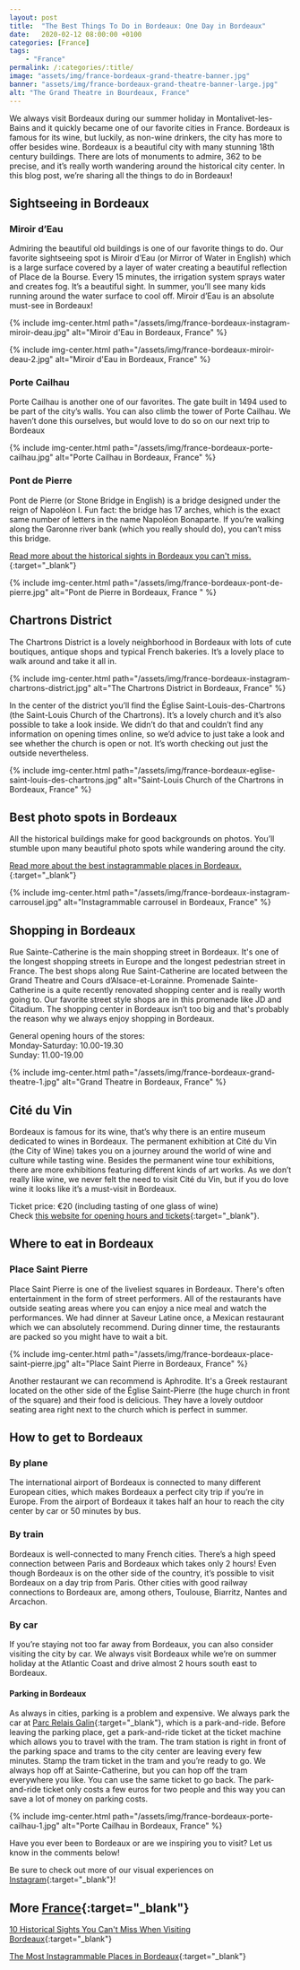```yaml
---
layout: post
title:  "The Best Things To Do in Bordeaux: One Day in Bordeaux"
date:   2020-02-12 08:00:00 +0100
categories: [France]
tags:
    - "France"
permalink: /:categories/:title/
image: "assets/img/france-bordeaux-grand-theatre-banner.jpg"
banner: "assets/img/france-bordeaux-grand-theatre-banner-large.jpg"
alt: "The Grand Theatre in Bourdeaux, France"
---
```

 
We always visit Bordeaux during our summer holiday in Montalivet-les-Bains and it quickly became one of our favorite cities in France. Bordeaux is famous for its wine, but luckily, as non-wine drinkers, the city has more to offer besides wine. Bordeaux is a beautiful city with many stunning 18th century buildings. There are lots of monuments to admire, 362 to be precise, and it’s really worth wandering around the historical city center. In this blog post, we’re sharing all the things to do in Bordeaux!
 
## Sightseeing in Bordeaux
 
### Miroir d’Eau

Admiring the beautiful old buildings is one of our favorite things to do. Our favorite sightseeing spot is Miroir d’Eau (or Mirror of Water in English) which is a large surface covered by a layer of water creating a beautiful reflection of Place de la Bourse. Every 15 minutes, the irrigation system sprays water and creates fog. It’s a beautiful sight. In summer, you’ll see many kids running around the water surface to cool off. Miroir d’Eau is an absolute must-see in Bordeaux!
 
{% include img-center.html path="/assets/img/france-bordeaux-instagram-miroir-deau.jpg" alt="Miroir d'Eau in Bordeaux, France" %}

{% include img-center.html path="/assets/img/france-bordeaux-miroir-deau-2.jpg" alt="Miroir d'Eau in Bordeaux, France" %}
 
### Porte Cailhau

Porte Cailhau is another one of our favorites. The gate built in 1494 used to be part of the city’s walls. You can also climb the tower of Porte Cailhau. We haven’t done this ourselves, but would love to do so on our next trip to Bordeaux

{% include img-center.html path="/assets/img/france-bordeaux-porte-cailhau.jpg" alt="Porte Cailhau in Bordeaux, France" %}

### Pont de Pierre

Pont de Pierre (or Stone Bridge in English) is a bridge designed under the reign of Napoléon I. Fun fact: the bridge has 17 arches, which is the exact same number of letters in the name Napoléon Bonaparte. If you’re walking along the Garonne river bank (which you really should do), you can’t miss this bridge.
 
[Read more about the historical sights in Bordeaux you can't miss.][historical sights bordeaux]{:target="_blank"}

{% include img-center.html path="/assets/img/france-bordeaux-pont-de-pierre.jpg" alt="Pont de Pierre in Bordeaux, France " %} 

## Chartrons District
 
The Chartrons District is a lovely neighborhood in Bordeaux with lots of cute boutiques, antique shops and typical French bakeries. It’s a lovely place to walk around and take it all in.

{% include img-center.html path="/assets/img/france-bordeaux-instagram-chartrons-district.jpg" alt="The Chartrons District in Bordeaux, France" %}

In the center of the district you’ll find the Église Saint-Louis-des-Chartrons (the Saint-Louis Church of the Chartrons). It’s a lovely church and it’s also possible to take a look inside. We didn’t do that and couldn’t find any information on opening times online, so we’d advice to just take a look and see whether the church is open or not. It’s worth checking out just the outside nevertheless.
 
{% include img-center.html path="/assets/img/france-bordeaux-eglise-saint-louis-des-chartrons.jpg" alt="Saint-Louis Church of the Chartrons in Bordeaux, France" %}

## Best photo spots in Bordeaux
 
All the historical buildings make for good backgrounds on photos. You’ll stumble upon many beautiful photo spots while wandering around the city. 

[Read more about the best instagrammable places in Bordeaux.][instagram bordeaux]{:target="_blank"}
 
{% include img-center.html path="/assets/img/france-bordeaux-instagram-carrousel.jpg" alt="Instagrammable carrousel in Bordeaux, France" %}

## Shopping in Bordeaux
 
Rue Sainte-Catherine is the main shopping street in Bordeaux. It's one of the longest shopping streets in Europe and the longest pedestrian street in France. The best shops along Rue Saint-Catherine are located between the Grand Theatre and Cours d’Alsace-et-Lorainne. Promenade Sainte-Catherine is a quite recently renovated shopping center and is really worth going to. Our favorite street style shops are in this promenade like JD and Citadium. The shopping center in Bordeaux isn’t too big and that's probably the reason why we always enjoy shopping in Bordeaux.
 
General opening hours of the stores:   
Monday-Saturday: 10.00-19.30   
Sunday: 11.00-19.00   

{% include img-center.html path="/assets/img/france-bordeaux-grand-theatre-1.jpg" alt="Grand Theatre in Bordeaux, France" %}

## Cité du Vin
 
Bordeaux is famous for its wine, that’s why there is an entire museum dedicated to wines in Bordeaux. The permanent exhibition at Cité du Vin (the City of Wine) takes you on a journey around the world of wine and culture while tasting wine. Besides the permanent wine tour exhibitions, there are more exhibitions featuring different kinds of art works. As we don’t really like wine, we never felt the need to visit Cité du Vin, but if you do love wine it looks like it’s a must-visit in Bordeaux.
 
Ticket price: €20 (including tasting of one glass of wine)  
Check [this website for opening hours and tickets][cite du vin]{:target="_blank"}.  
 
## Where to eat in Bordeaux
 
### Place Saint Pierre

Place Saint Pierre is one of the liveliest squares in Bordeaux. There's often entertainment in the form of street performers. All of the restaurants have outside seating areas where you can enjoy a nice meal and watch the performances. We had dinner at Saveur Latine once, a Mexican restaurant which we can absolutely recommend. During dinner time, the restaurants are packed so you might have to wait a bit.

{% include img-center.html path="/assets/img/france-bordeaux-place-saint-pierre.jpg" alt="Place Saint Pierre in Bordeaux, France" %}

Another restaurant we can recommend is Aphrodite. It's a Greek restaurant located on the other side of the Église Saint-Pierre (the huge church in front of the square) and their food is delicious. They have a lovely outdoor seating area right next to the church which is perfect in summer.
 
## How to get to Bordeaux
 
### By plane

The international airport of Bordeaux is connected to many different European cities, which makes Bordeaux a perfect city trip if you’re in Europe. From the airport of Bordeaux it takes half an hour to reach the city center by car or 50 minutes by bus.
 
### By train

Bordeaux is well-connected to many French cities. There’s a high speed connection between Paris and Bordeaux which takes only 2 hours! Even though Bordeaux is on the other side of the country, it’s possible to visit Bordeaux on a day trip from Paris. Other cities with good railway connections to Bordeaux are, among others, Toulouse, Biarritz, Nantes and Arcachon.
 
### By car

If you’re staying not too far away from Bordeaux, you can also consider visiting the city by car. We always visit Bordeaux while we’re on summer holiday at the Atlantic Coast and drive almost 2 hours south east to Bordeaux.
 
#### Parking in Bordeaux

As always in cities, parking is a problem and expensive. We always park the car at [Parc Relais Galin][parc relais]{:target="_blank"}, which is a park-and-ride. Before leaving the parking place, get a park-and-ride ticket at the ticket machine which allows you to travel with the tram. The tram station is right in front of the parking space and trams to the city center are leaving every few minutes. Stamp the tram ticket in the tram and you’re ready to go. We always hop off at Sainte-Catherine, but you can hop off the tram everywhere you like. You can use the same ticket to go back. The park-and-ride ticket only costs a few euros for two people and this way you can save a lot of money on parking costs.

{% include img-center.html path="/assets/img/france-bordeaux-porte-cailhau-1.jpg" alt="Porte Cailhau in Bordeaux, France" %}

Have you ever been to Bordeaux or are we inspiring you to visit? Let us know in the comments below!

Be sure to check out more of our visual experiences on [Instagram][instagram]{:target="_blank"}!

## More [France][france]{:target="_blank"}

[10 Historical Sights You Can't Miss When Visiting Bordeaux][historical sights bordeaux]{:target="_blank"}

[The Most Instagrammable Places in Bordeaux][instagram bordeaux]{:target="_blank"}

[historical sights bordeaux]: https://kipamojo.world/france/Historical-Sights-You-Cant-Miss-When-Visiting-Bordeaux/
[instagram bordeaux]: https://kipamojo.world/france/The-Most-Instagrammable-Places-in-Bordeaux/

[instagram]: https://instagram.com/kipamojo 
[france]: https://kipamojo.world/tags#france 
[parc relais]: https://goo.gl/maps/PAoRfehgG2kD2j619
[cite du vin]: https://www.laciteduvin.com/en/plan-your-visit/practical-information 
 
 

